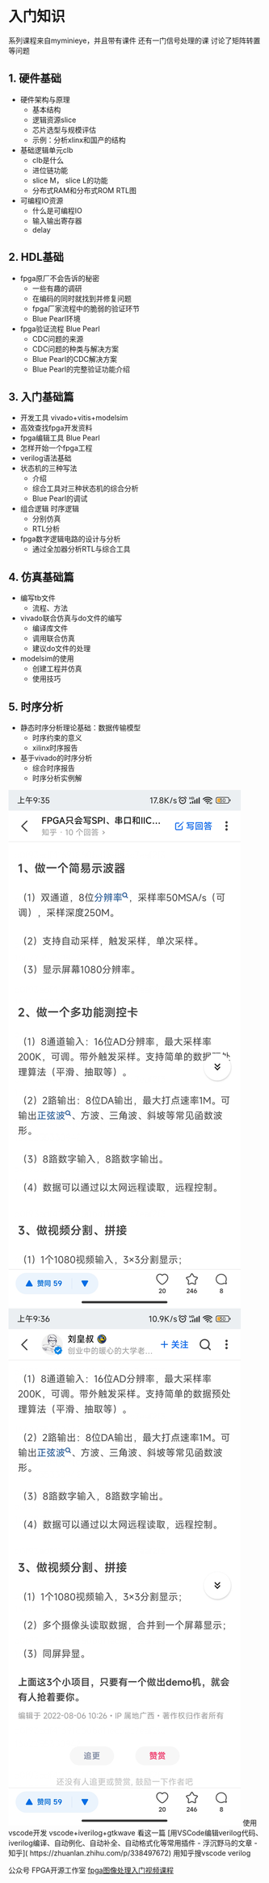 
# 入门知识
系列课程来自myminieye，并且带有课件
还有一门信号处理的课 讨论了矩阵转置等问题
## 1. 硬件基础
- 硬件架构与原理
  - 基本结构
  - 逻辑资源slice
  - 芯片选型与规模评估
  - 示例：分析xlinx和国产的结构
- 基础逻辑单元clb
  - clb是什么
  - 进位链功能
  - slice M， slice L的功能
  - 分布式RAM和分布式ROM RTL图
- 可编程IO资源
  - 什么是可编程IO
  - 输入输出寄存器
  - delay
## 2. HDL基础
- fpga原厂不会告诉的秘密
  - 一些有趣的调研
  - 在编码的同时就找到并修复问题
  - fpga厂家流程中的脆弱的验证环节
  - Blue Pearl环境
- fpga验证流程 Blue Pearl
  - CDC问题的来源
  - CDC问题的种类与解决方案
  - Blue Pearl的CDC解决方案
  - Blue Pearl的完整验证功能介绍
## 3. 入门基础篇
- 开发工具 vivado+vitis+modelsim
- 高效查找fpga开发资料
- fpga编辑工具 Blue Pearl
- 怎样开始一个fpga工程
- verilog语法基础
- 状态机的三种写法
  - 介绍 
  - 综合工具对三种状态机的综合分析
  - Blue Pearl的调试
- 组合逻辑 时序逻辑
  - 分别仿真
  - RTL分析
- fpga数字逻辑电路的设计与分析
  - 通过全加器分析RTL与综合工具
## 4. 仿真基础篇
- 编写tb文件
  - 流程、方法
- vivado联合仿真与do文件的编写
  - 编译库文件
  - 调用联合仿真
  - 建议do文件的处理
- modelsim的使用
  - 创建工程并仿真
  - 使用技巧
## 5. 时序分析
- 静态时序分析理论基础：数据传输模型
  - 时序约束的意义
  - xilinx时序报告
- 基于vivado的时序分析
  - 综合时序报告
  - 时序分析实例解
<img src="./goal1.jpg">
<img src="./goal.jpg">
 使用vscode开发 
 vscode+iverilog+gtkwave
 看这一篇 [用VSCode编辑verilog代码、iverilog编译、自动例化、自动补全、自动格式化等常用插件 - 浮沉野马的文章 - 知乎](
https://zhuanlan.zhihu.com/p/338497672)
用知乎搜vscode verilog


公众号 FPGA开源工作室
[fpga图像处理入门视频课程](https://mp.weixin.qq.com/s/nHuMs8nyalRYxLrFPy2mEA)

